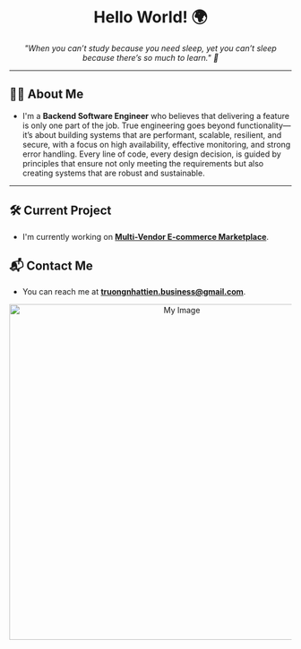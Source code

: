 <h1 align="center">Hello World! 🌍</h1>

<p align="center">
  <i>"When you can’t study because you need sleep, yet you can’t sleep because there’s so much to learn." 🌙</i>
</p>

---

## 👨‍💻 About Me

- I'm a **Backend Software Engineer** who believes that delivering a feature is only one part of the job. True engineering goes beyond functionality—it’s about building systems that are performant, scalable, resilient, and secure, with a focus on high availability, effective monitoring, and strong error handling. Every line of code, every design decision, is guided by principles that ensure not only meeting the requirements but also creating systems that are robust and sustainable.

---

## 🛠️ Current Project
- I'm currently working on **[Multi-Vendor E-commerce Marketplace](https://github.com/tientrader/Multi-Vendor-E-commerce-Marketplace)**.

## 📬 Contact Me
- You can reach me at **truongnhattien.business@gmail.com**.

<p align="center">
  <img src="https://github.com/user-attachments/assets/9d841f79-f1d0-46b2-959e-0a550dea6ad8" alt="My Image" width="600"/>
</p>
